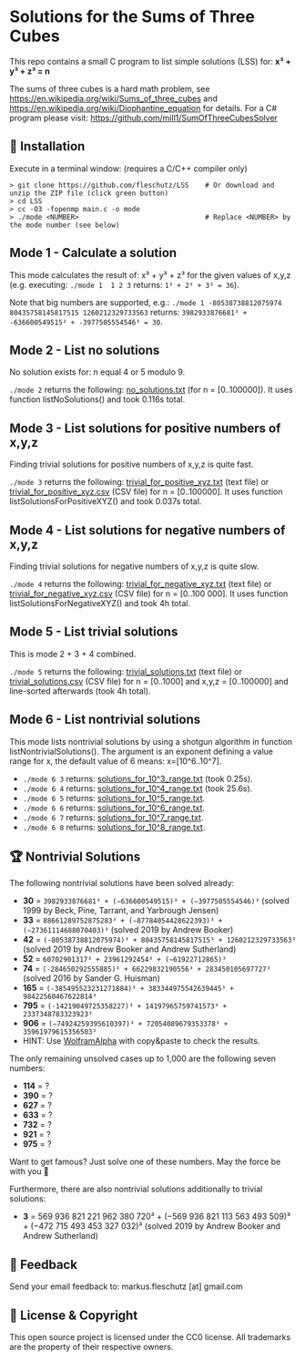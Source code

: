 Solutions for the Sums of Three Cubes
=====================================
This repo contains a small C program to list simple solutions (LSS) for: **x³ + y³ + z³ = n**

The sums of three cubes is a hard math problem, see https://en.wikipedia.org/wiki/Sums_of_three_cubes and https://en.wikipedia.org/wiki/Diophantine_equation for details. For a C# program please visit: https://github.com/mill1/SumOfThreeCubesSolver


🔧 Installation
----------------
Execute in a terminal window: (requires a C/C++ compiler only)
```
> git clone https://github.com/fleschutz/LSS    # Or download and unzip the ZIP file (click green button)
> cd LSS
> cc -O3 -fopenmp main.c -o mode
> ./mode <NUMBER>                               # Replace <NUMBER> by the mode number (see below)
```

Mode 1 - Calculate a solution
-----------------------------
This mode calculates the result of: x³ + y³ + z³ for the given values of x,y,z (e.g. executing: `./mode 1  1 2 3` returns: `1³ + 2³ + 3³ = 36`).

Note that big numbers are supported, e.g.: `./mode 1 -80538738812075974 80435758145817515 1260212329733563` returns: `3982933876681³ + -636600549515³ + -3977505554546³ = 30`.


Mode 2 - List no solutions
--------------------------
No solution exists for: n equal 4 or 5 modulo 9.

`./mode 2` returns the following: [no_solutions.txt](Solutions/no_solutions.txt) (for n = [0..100000]). It uses function listNoSolutions() and took 0.116s total.


Mode 3 - List solutions for positive numbers of x,y,z
-----------------------------------------------------
Finding trivial solutions for positive numbers of x,y,z is quite fast.

`./mode 3` returns the following: [trivial_for_positive_xyz.txt](Solutions/trivial_for_positive_xyz.txt) (text file) or [trivial_for_positive_xyz.csv](Solutions/trivial_for_positive_xyz.csv) (CSV file) for n = [0..100000]. It uses function listSolutionsForPositiveXYZ() and took 0.037s total.


Mode 4 - List solutions for negative numbers of x,y,z
-----------------------------------------------------
Finding trivial solutions for negative numbers of x,y,z is quite slow.

`./mode 4` returns the following: [trivial_for_negative_xyz.txt](Solutions/trivial_for_negative_xyz.txt) (text file) or [trivial_for_negative_xyz.csv](Solutions/trivial_for_negative_xyz.csv) (CSV file) for n = [0..100 000]. It uses function listSolutionsForNegativeXYZ() and took 4h total.


Mode 5 - List trivial solutions
-------------------------------
This is mode 2 + 3 + 4 combined.

`./mode 5` returns the following: [trivial_solutions.txt](Solutions/trivial_solutions.txt) (text file) or [trivial_solutions.csv](Results/trivial_solutions.csv) (CSV file) for n = [0..1000] and x,y,z = [0..100000] and line-sorted afterwards (took 4h total).


Mode 6 - List nontrivial solutions
----------------------------------
This mode lists nontrivial solutions by using a shotgun algorithm in function listNontrivialSolutions(). The argument is an exponent defining a value range for x, the default value of 6 means: x=[10^6..10^7].

* `./mode 6 3` returns: [solutions_for_10^3_range.txt](Solutions/solutions_for_10^3_range.txt) (took 0.25s).
* `./mode 6 4` returns: [solutions_for_10^4_range.txt](Solutions/solutions_for_10^4_range.txt) (took 25.6s).
* `./mode 6 5` returns: [solutions_for_10^5_range.txt](Solutions/solutions_for_10^5_range.txt).
* `./mode 6 6` returns: [solutions_for_10^6_range.txt](Solutions/solutions_for_10^6_range.txt).
* `./mode 6 7` returns: [solutions_for_10^7_range.txt](Solutions/solutions_for_10^7_range.txt).
* `./mode 6 8` returns: [solutions_for_10^8_range.txt](Solutions/solutions_for_10^8_range.txt).


🏆 Nontrivial Solutions
------------------------
The following nontrivial solutions have been solved already:

* **30** = `3982933876681³ + (−636600549515)³ + (−3977505554546)³` (solved 1999 by Beck, Pine, Tarrant, and Yarbrough Jensen)
* **33** = `88661289752875283³ + (−87784054428622393)³ + (−27361114688070403)³` (solved 2019 by Andrew Booker)
* **42** = `(-80538738812075974)³ + 80435758145817515³ + 1260212329733563³` (solved 2019 by Andrew Booker and Andrew Sutherland)
* **52** = `60702901317³ + 23961292454³ + (−61922712865)³`
* **74** = `(-284650292555885)³ + 66229832190556³ + 283450105697727³` (solved 2016 by Sander G. Huisman)
* **165** = `(-385495523231271884)³ + 383344975542639445³ + 98422560467622814³`
* **795** = `(-14219049725358227)³ + 14197965759741573³ + 2337348783323923³`
* **906** = `(−74924259395610397)³ + 72054089679353378³ + 35961979615356503³`
* HINT: Use [WolframAlpha](https://www.wolframalpha.com) with copy&paste to check the results.

The only remaining unsolved cases up to 1,000 are the following seven numbers:

* **114** = ?
* **390** = ?
* **627** = ?
* **633** = ?
* **732** = ?
* **921** = ?
* **975** = ?

Want to get famous? Just solve one of these numbers. May the force be with you 🖖

Furthermore, there are also nontrivial solutions additionally to trivial solutions:

* **3** = 569 936 821 221 962 380 720³ + (−569 936 821 113 563 493 509)³ + (−472 715 493 453 327 032)³ (solved 2019 by Andrew Booker and Andrew Sutherland)

📧 Feedback
------------
Send your email feedback to: markus.fleschutz [at] gmail.com


🤝 License & Copyright
-----------------------
This open source project is licensed under the CC0 license. All trademarks are the property of their respective owners.
